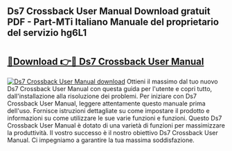 ## Ds7 Crossback User Manual Download gratuit PDF - Part-MTi Italiano Manuale del proprietario del servizio hg6L1

# <h2><a href="http://dfcjh0.blite.top/?on=Ds7+Crossback+User+Manual">🔗Download 👉🔴 Ds7 Crossback User Manual</a></h2>

[![Ds7 Crossback User Manual download](https://i.imgur.com/lujVjoI.png)](http://dfcjh0.blite.top/?on=Ds7+Crossback+User+Manual)
Ottieni il massimo dal tuo nuovo Ds7 Crossback User Manual con questa guida per l'utente e copri tutto, dall'installazione alla risoluzione dei problemi. Per iniziare con Ds7 Crossback User Manual, leggere attentamente questo manuale prima dell'uso. Fornisce istruzioni dettagliate su come impostare il prodotto e informazioni su come utilizzare le sue varie funzioni e funzioni. Questo Ds7 Crossback User Manual è dotato di una varietà di funzioni per massimizzare la produttività. Il vostro successo è il nostro obiettivo Ds7 Crossback User Manual. Ci impegniamo a garantire la tua massima soddisfazione.
